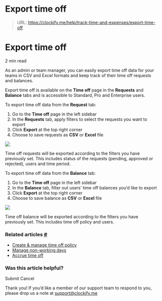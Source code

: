 # Export time off

> URL: https://clockify.me/help/track-time-and-expenses/export-time-off

# Export time off

2 min read

As an admin or team manager, you can easily export time off data for your teams in CSV and Excel formats and keep track of their time off requests and balances.

Export time off is available on the **Time off** page in the **Requests** and **Balance** tabs and is accessible to Standard, Pro and Enterprise users.

To export time off data from the **Request** tab:

1. Go to the **Time off** page in the left sidebar
2. In the **Requests** tab, apply filters to select the requests you want to export
3. Click **Export** at the top right corner
4. Choose to save requests as **CSV** or **Excel** file

![](https://clockify.me/help/wp-content/uploads/2024/06/Screenshot-2025-09-15-at-18.28.53-1024x325.png)

Time off requests will be exported according to the filters you have previously set. This includes status of the requests (pending, approved or rejected), users and time period.

To export time off data from the **Balance** tab:

1. Go to the **Time off** page in the left sidebar
2. In the **Balance** tab, filter out users’ time off balances you’d like to export
3. Click **Export** at the top right corner
4. Choose to save balance as **CSV** or **Excel** file

![](https://clockify.me/help/wp-content/uploads/2024/06/Screenshot-2025-09-15-at-18.32.38-1024x311.png)

Time off balance will be exported according to the filters you have previously set. This includes time off policy and users.

### Related articles [#](#related-articles)

* [Create & manage time off policy](https://clockify.me/help/track-time-and-expenses/create-manage-time-off-policy)
* [Manage non-working days](https://clockify.me/help/track-time-and-expenses/manage-non-working-days)
* [Accrue time off](https://clockify.me/help/track-time-and-expenses/accrue-time-off)

### Was this article helpful?

Submit
Cancel

Thank you! If you’d like a member of our support team to respond to you, please drop us a note at support@clockify.me